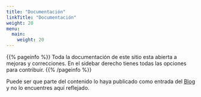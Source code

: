 ```yaml
---
title: "Documentación"
linkTitle: "Documentación"
weight: 20
menu:
  main:
    weight: 20
---
```


{{% pageinfo %}}
Toda la documentación de este sitio esta abierta a mejoras y correcciones. En el sidebar derecho tienes todas las opciones para contribuir.
{{% /pageinfo %}}

Puede ser que parte del contenido lo haya publicado como entrada del [Blog](/blog/) y no lo encuentres aquí reflejado. 

